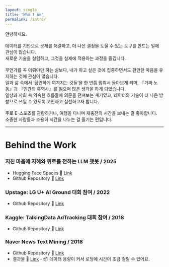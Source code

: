 ```yaml
---
layout: single
title: "Who I Am"
permalink: /intro/
---
```


안녕하세요.
<br><br>
데이터를 기반으로 문제를 해결하고, 더 나은 결정을 도울 수 있는 도구를 만드는 일에 관심이 많습니다. <br>
새로운 기술을 실험하고, 그것을 실제에 적용하는 과정을 즐깁니다. 
<br><br>
무언가를 꼭 이뤄야만 하는 삶보다, 내가 하고 싶은 것에 집중하면서도 편안한 마음을 유지하는 것에 관심이 많습니다.<br>
일과 삶 속에서 ‘당연하게 여겨지는 것들’을 한 번쯤 멈춰서 돌아보게 되며, 『가짜 노동』과 『인간의 흑역사』를 읽으며 많은 생각을 하게 되었습니다.<br>
일상과 사회 속 익숙한 흐름들에 의문을 던져보는 계기였고, 데이터와 기술이 더 나은 방향으로 쓰일 수 있도록 고민하고 실천하고자 합니다.
<br><br>
주로 E-스포츠를 관람하거나, 여행을 다니며 재충전의 시간을 보내는 걸 좋아합니다. <br>
소중한 사람들과 조용히 시간을 나누는 걸 즐기는 편입니다.

---

# Behind the Work

### 지친 마음에 지혜와 위로를 전하는 LLM 챗봇 / 2025
- Hugging Face Spaces 🔗 [Link](https://huggingface.co/spaces/flowersuna/mind_lantern)
- Github Repository 🔗 [Link](https://github.com/FlowerSuNa/mind_lantern)

### Upstage: LG U+ AI Ground 대회 참여 / 2022
- Github Repository 🔗 [Link](https://github.com/FlowerSuNa/upstage-Uplus.git)

### Kaggle: TalkingData AdTracking 대회 참여 / 2018
- Github Repository 🔗 [Link](https://github.com/FlowerSuNa/Ad_Tracking_Project)

### Naver News Text Mining / 2018
- Github Repository 🔗 [Link](https://github.com/FlowerSuNa/Naver_News_Project)
- 결과물 🔗 [Link](naver_news.html) - 📦 데이터 용량이 커서 로딩에 시간이 조금 걸릴 수 있어요.